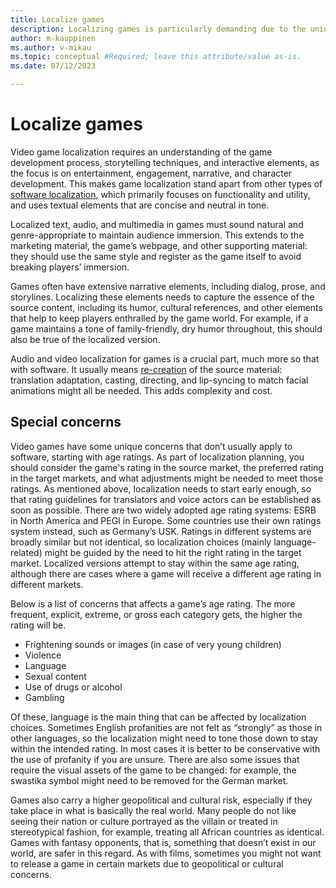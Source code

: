 ```yaml
---
title: Localize games
description: Localizing games is particularly demanding due to the unique way games are developed and the nature of the target audience.
author: m-kauppinen
ms.author: v-mikau
ms.topic: conceptual #Required; leave this attribute/value as-is.
ms.date: 07/12/2023

---
```


# Localize games

Video game localization requires an understanding of the game development process, storytelling techniques, and interactive elements, as the focus is on entertainment, engagement, narrative, and character development. This makes game localization stand apart from other types of [software localization](localize-software.md), which primarily focuses on functionality and utility, and uses textual elements that are concise and neutral in tone.

Localized text, audio, and multimedia in games must sound natural and genre-appropriate to maintain audience immersion. This extends to the marketing material, the game’s webpage, and other supporting material: they should use the same style and register as the game itself to avoid breaking players’ immersion.

Games often have extensive narrative elements, including dialog, prose, and storylines. Localizing these elements needs to capture the essence of the source content, including its humor, cultural references, and other elements that help to keep players enthralled by the game world. For example, if a game maintains a tone of family-friendly, dry humor throughout, this should also be true of the localized version.

Audio and video localization for games is a crucial part, much more so that with software. It usually means [re-creation](../media/re-creation.md) of the source material: translation adaptation, casting, directing, and lip-syncing to match facial animations might all be needed. This adds complexity and cost.

## Special concerns

Video games have some unique concerns that don’t usually apply to software, starting with age ratings. As part of localization planning, you should consider the game's rating in the source market, the preferred rating in the target markets, and what adjustments might be needed to meet those ratings. As mentioned above, localization needs to start early enough, so that rating guidelines for translators and voice actors can be established as soon as possible. There are two widely adopted age rating systems: ESRB in North America and PEGI in Europe. Some countries use their own ratings system instead, such as Germany’s USK. Ratings in different systems are broadly similar but not identical, so localization choices (mainly language-related) might be guided by the need to hit the right rating in the target market. Localized versions attempt to stay within the same age rating, although there are cases where a game will receive a different age rating in different markets.

Below is a list of concerns that affects a game’s age rating. The more frequent, explicit, extreme, or gross each category gets, the higher the rating will be.

- Frightening sounds or images (in case of very young children)
- Violence
- Language
- Sexual content
- Use of drugs or alcohol
- Gambling

Of these, language is the main thing that can be affected by localization choices. Sometimes English profanities are not felt as “strongly” as those in other languages, so the localization might need to tone those down to stay within the intended rating. In most cases it is better to be conservative with the use of profanity if you are unsure. There are also some issues that require the visual assets of the game to be changed: for example, the swastika symbol might need to be removed for the German market.

Games also carry a higher geopolitical and cultural risk, especially if they take place in what is basically the real world. Many people do not like seeing their nation or culture portrayed as the villain or treated in stereotypical fashion, for example, treating all African countries as identical. Games with fantasy opponents, that is, something that doesn’t exist in our world, are safer in this regard. As with films, sometimes you might not want to release a game in certain markets due to geopolitical or cultural concerns.
